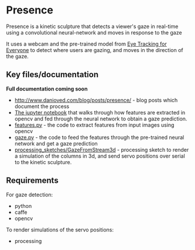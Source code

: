 # Presence

Presence is a kinetic sculpture that detects a viewer's gaze in real-time using a convolutional neural-network and moves in response to the gaze

It uses a webcam and the pre-trained model from [Eye Tracking for Everyone](http://gazecapture.csail.mit.edu/) to detect
where users are gazing, and moves in the direction of the gaze.

## Key files/documentation

**Full documentation coming soon**

* http://www.danioved.com/blog/posts/presence/ - blog posts which document the process 
* [The jupyter notebook](https://github.com/oveddan/presence/blob/master/notebooks/Predicting%20Gaze%20with%20Eye%20Tracking%20for%20Everyone.ipynb) that walks through how features are extracted in opencv and fed through the neural network to obtain a gaze prediction.
* [features.py](/features.py) - the code to extract features from input images using opencv
* [gaze.py](/gaze.py) - the code to feed the features through the pre-trained neural network and get a gaze prediction
* [processing_sketches/GazeFromStream3d](/processing_sketches/GazeFromStream3d) - processing sketch to render a simulation of the columns in 3d, and send servo positions over serial to the kinetic sculpture.

## Requirements

For gaze detection:

* python
* caffe
* opencv

To render simulations of the servo positions:

* processing
